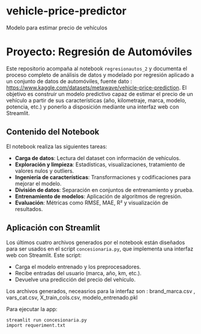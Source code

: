 # vehicle-price-predictor
Modelo para estimar precio de vehículos
# Proyecto: Regresión de Automóviles

Este repositorio acompaña al notebook `regresionautos_2`  y documenta el proceso completo de análisis de datos y modelado por regresión aplicado a un conjunto de datos de automóviles, fuente dato : https://www.kaggle.com/datasets/metawave/vehicle-price-prediction. El objetivo es construir un modelo predictivo capaz de estimar el precio de un vehículo a partir de sus características (año, kilometraje, marca, modelo, potencia, etc.) y ponerlo a disposición mediante una interfaz web con Streamlit.

## Contenido del Notebook

El notebook realiza las siguientes tareas:

- **Carga de datos**: Lectura del dataset con información de vehículos.
- **Exploración y limpieza**: Estadísticas, visualizaciones, tratamiento de valores nulos y outliers.
- **Ingeniería de características**: Transformaciones y codificaciones para mejorar el modelo.
- **División de datos**: Separación en conjuntos de entrenamiento y prueba.
- **Entrenamiento de modelos**: Aplicación de algoritmos de regresión.
- **Evaluación**: Métricas como RMSE, MAE, R² y visualización de resultados.


## Aplicación con Streamlit

Los últimos cuatro archivos generados por el notebook están diseñados para ser usados en el script `concesionaria.py`, que implementa una interfaz web con Streamlit. Este script:

- Carga el modelo entrenado y los preprocesadores.
- Recibe entradas del usuario (marca, año, km, etc.).
- Devuelve una predicción del precio del vehículo.

Los archivos generados, neceasrios para la interfaz son : brand_marca.csv , vars_cat.csv, X_train_cols.csv, modelo_entrenado.pkl

Para ejecutar la app:

```bash
streamlit run concesionaria.py
import requeriment.txt
